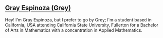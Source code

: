 ## [Gray Espinoza (Grey)](https://www.linkedin.com/in/grayespinoza/)
Hey! I'm Gray Espinoza, but I prefer to go by Grey; I'm a student based in California, USA attending California State University, Fullerton for a Bachelor of Arts in Mathematics with a concentration in Applied Mathematics.
